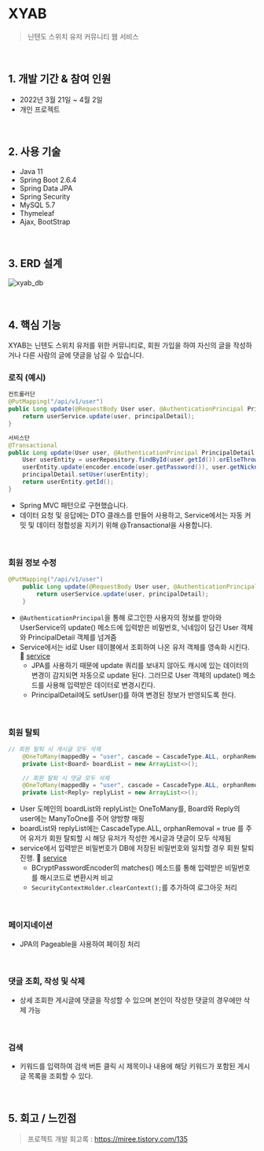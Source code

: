 # XYAB
> 닌텐도 스위치 유저 커뮤니티 웹 서비스

<br>

## 1. 개발 기간 & 참여 인원
* 2022년 3월 21일 ~ 4월 2일
* 개인 프로젝트

<br>

## 2. 사용 기술
* Java 11
* Spring Boot 2.6.4
* Spring Data JPA
* Spring Security
* MySQL 5.7
* Thymeleaf
* Ajax, BootStrap   

<br>

## 3. ERD 설계
![xyab_db](https://user-images.githubusercontent.com/88926356/163223202-938e57fb-de0b-411c-98b2-3233eba83ca0.png)  

<br>

## 4. 핵심 기능
XYAB는 닌텐도 스위치 유저를 위한 커뮤니티로, 회원 가입을 하여 자신의 글을 작성하거나 다른 사람의 글에 댓글을 남길 수 있습니다.  
  
### 로직 (예시)
```java
컨트롤러단
@PutMapping("/api/v1/user")
public Long update(@RequestBody User user, @AuthenticationPrincipal PrincipalDetail principalDetail) {
    return userService.update(user, principalDetail);
}

서비스단
@Transactional
public Long update(User user, @AuthenticationPrincipal PrincipalDetail principalDetail) {
    User userEntity = userRepository.findById(user.getId()).orElseThrow(() -> new IllegalArgumentException("해당 회원이 존재하지 않습니다. id=" + user.getId()));
    userEntity.update(encoder.encode(user.getPassword()), user.getNickname());
    principalDetail.setUser(userEntity);
    return userEntity.getId();
}
```
* Spring MVC 패턴으로 구현했습니다.
* 데이터 요청 및 응답에는 DTO 클래스를 만들어 사용하고, Service에서는 자동 커밋 및 데이터 정합성을 지키기 위해 @Transactional을 사용합니다.

<br>

### 회원 정보 수정
```java
@PutMapping("/api/v1/user")
    public Long update(@RequestBody User user, @AuthenticationPrincipal PrincipalDetail principalDetail) {
        return userService.update(user, principalDetail);
    }
```
* `@AuthenticationPrincipal`을 통해 로그인한 사용자의 정보를 받아와 UserService의 update() 메소드에 입력받은 비밀번호, 닉네임이 담긴 User 객체와 PrincipalDetail 객체를 넘겨줌
* Service에서는 id로 User 테이블에서 조회하여 나온 유저 객체를 영속화 시킨다. 📌 [service](https://github.com/ddukkung/xyab/blob/33647187ad4904ec54aad3f4e25f1685f886dab1/src/main/java/community/xyab/service/UserService.java#L32)
    * JPA를 사용하기 때문에 update 쿼리를 보내지 않아도 캐시에 있는 데이터의 변경이 감지되면 자동으로 update 된다. 그러므로 User 객체의 update() 메소드를 사용해 입력받은 데이터로 변경시킨다. 
    * PrincipalDetail에도 setUser()를 하여 변경된 정보가 반영되도록 한다.

<br>

### 회원 탈퇴
```java
// 회원 탈퇴 시 게시글 모두 삭제
    @OneToMany(mappedBy = "user", cascade = CascadeType.ALL, orphanRemoval = true)
    private List<Board> boardList = new ArrayList<>();

    // 회원 탈퇴 시 댓글 모두 삭제
    @OneToMany(mappedBy = "user", cascade = CascadeType.ALL, orphanRemoval = true)
    private List<Reply> replyList = new ArrayList<>();
```
* User 도메인의 boardList와 replyList는 OneToMany를, Board와 Reply의 user에는 ManyToOne를 주어 양방향 매핑 
* boardList와 replyList에는 CascadeType.ALL, orphanRemoval = true 를 주어 유저가 회원 탈퇴할 시 해당 유저가 작성한 게시글과 댓글이 모두 삭제됨
* service에서 입력받은 비밀번호가 DB에 저장된 비밀번호와 일치할 경우 회원 탈퇴 진행. 📌 [service](https://github.com/ddukkung/xyab/blob/2edc61d129af72fca78667a45786f220ab6c6d70/src/main/java/community/xyab/service/UserService.java#L40)
  * BCryptPasswordEncoder의 matches() 메소드를 통해 입력받은 비밀번호를 해시코드로 변환시켜 비교
  * `SecurityContextHolder.clearContext();`를 추가하여 로그아웃 처리

<br>

### 페이지네이션
* JPA의 Pageable을 사용하여 페이징 처리   

<br>

### 댓글 조회, 작성 및 삭제
* 상세 조회한 게시글에 댓글을 작성할 수 있으며 본인이 작성한 댓글의 경우에만 삭제 가능   

<br>

### 검색
* 키워드를 입력하여 검색 버튼 클릭 시 제목이나 내용에 해당 키워드가 포함된 게시글 목록을 조회할 수 있다.   

<br>

## 5. 회고 / 느낀점
> 프로젝트 개발 회고록 : https://miree.tistory.com/135

<br>
